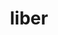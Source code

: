 ---
title: liber
meaning: book
ch: [twentyfour, 24rv]
pos: noun
stem: libr
genend: ī
abbgender: m.
abbgender2: masc.
gender: masculine
declension: second
derivatives: library, librarian
---